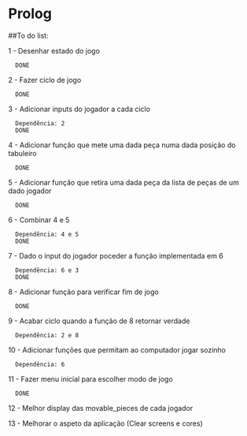 # Prolog

##To do list:

  1 - Desenhar estado do jogo

      DONE

  2 - Fazer ciclo de jogo

      DONE

  3 - Adicionar inputs do jogador a cada ciclo

      Dependência: 2
      DONE

  4 - Adicionar função que mete uma dada peça numa dada posição do tabuleiro

      DONE

  5 - Adicionar função que retira uma dada peça da lista de peças de um dado jogador

      DONE

  6 - Combinar 4 e 5

      Dependência: 4 e 5
      DONE

  7 - Dado o input do jogador poceder a função implementada em 6

      Dependência: 6 e 3
      DONE

  8 - Adicionar função para verificar fim de jogo

      DONE

  9 - Acabar ciclo quando a função de 8 retornar verdade

      Dependência: 2 e 8

  10 - Adicionar funções que permitam ao computador jogar sozinho

      Dependência: 6

  11 - Fazer menu inicial para escolher modo de jogo

      DONE

  12 - Melhor display das movable_pieces de cada jogador

  13 - Melhorar o aspeto da aplicação (Clear screens e cores)
